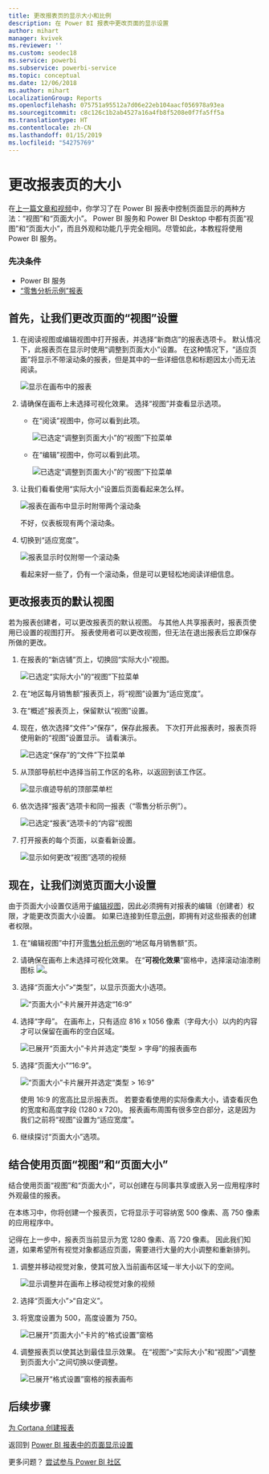 ```yaml
---
title: 更改报表页的显示大小和比例
description: 在 Power BI 报表中更改页面的显示设置
author: mihart
manager: kvivek
ms.reviewer: ''
ms.custom: seodec18
ms.service: powerbi
ms.subservice: powerbi-service
ms.topic: conceptual
ms.date: 12/06/2018
ms.author: mihart
LocalizationGroup: Reports
ms.openlocfilehash: 075751a95512a7d06e22eb104aacf056978a93ea
ms.sourcegitcommit: c8c126c1b2ab4527a16a4fb8f5208e0f7fa5ff5a
ms.translationtype: HT
ms.contentlocale: zh-CN
ms.lasthandoff: 01/15/2019
ms.locfileid: "54275769"
---
```

# <a name="change-the-size-of-a-report-page"></a>更改报表页的大小
在[上一篇文章和视频](../power-bi-report-display-settings.md)中，你学习了在 Power BI 报表中控制页面显示的两种方法：“视图”和“页面大小”。 Power BI 服务和 Power BI Desktop 中都有页面“视图”和“页面大小”，而且外观和功能几乎完全相同。尽管如此，本教程将使用 Power BI 服务。

### <a name="prerequisites"></a>先决条件
- Power BI 服务   
- [“零售分析示例”报表](../sample-retail-analysis.md)

## <a name="first-lets-change-the-page-view-setting"></a>首先，让我们更改页面的“视图”设置

1. 在阅读视图或编辑视图中打开报表，并选择“新商店”的报表选项卡。 默认情况下，此报表页在显示时使用“调整到页面大小”设置。  在这种情况下，“适应页面”将显示不带滚动条的报表，但是其中的一些详细信息和标题因太小而无法阅读。

   ![显示在画布中的报表](media/end-user-report-view/pbi_fit_to_page.png)
2. 请确保在画布上未选择可视化效果。 选择“视图”并查看显示选项。

   * 在“阅读”视图中，你可以看到此项。

     ![已选定“调整到页面大小”的“视图”下拉菜单](media/end-user-report-view/power-bi-page-view-menu-new.png)
   * 在“编辑”视图中，你可以看到此项。

     ![已选定“调整到页面大小”的“视图”下拉菜单](media/end-user-report-view/power-bi-view-editing-view.png)

3. 让我们看看使用“实际大小”设置后页面看起来怎么样。

   ![报表在画布中显示时附带两个滚动条](media/end-user-report-view/power-bi-actal-size2.png)

   不好，仪表板现有两个滚动条。
4. 切换到“适应宽度”。

   ![报表显示时仅附带一个滚动条](media/end-user-report-view/pbi_fit_to_width.png)

   看起来好一些了，仍有一个滚动条，但是可以更轻松地阅读详细信息。

## <a name="change-the-default-view-for-a-report-page"></a>更改报表页的默认视图
若为报表创建者，可以更改报表页的默认视图。 与其他人共享报表时，报表页使用已设置的视图打开。 报表使用者可以更改视图，但无法在退出报表后立即保存所做的更改。

1. 在报表的“新店铺”页上，切换回“实际大小”视图。

   ![已选定“实际大小”的“视图”下拉菜单](media/end-user-report-view/power-bi-actual-size.png)

2. 在“地区每月销售额”报表页上，将“视图”设置为“适应宽度”。

3. 在“概述”报表页上，保留默认“视图”设置。

4. 现在，依次选择“文件”>“保存”，保存此报表。 下次打开此报表时，报表页将使用新的“视图”设置显示。 请看演示。

   ![已选定“保存”的“文件”下拉菜单](media/end-user-report-view/power-bi-save.png)
3. 从顶部导航栏中选择当前工作区的名称，以返回到该工作区。  

   ![显示痕迹导航的顶部菜单栏](media/end-user-report-view/power-bi-my-workspace.png)
4. 依次选择“报表”选项卡和同一报表（“零售分析示例”）。

    ![已选定“报表”选项卡的“内容”视图](media/end-user-report-view/power-bi-new-report2.png)
5. 打开报表的每个页面，以查看新设置。

   ![显示如何更改“视图”选项的视频](media/end-user-report-view/power-bi-page-view.gif)

## <a name="now-lets-explore-the-page-size-setting"></a>现在，让我们浏览页面大小设置
由于页面大小设置仅适用于[编辑视图](../service-interact-with-a-report-in-editing-view.md)，因此必须拥有对报表的编辑（创建者）权限，才能更改页面大小设置。 如果已连接到任意[示例](../sample-datasets.md)，即拥有对这些报表的创建者权限。

1. 在“编辑视图”中打开[零售分析示例](../sample-retail-analysis.md)的“地区每月销售额”页。
2. 请确保在画布上未选择可视化效果。  在“**可视化效果**”窗格中，选择滚动油漆刷图标 ![](media/end-user-report-view/power-bi-paintroller.png)。
3. 选择“页面大小”&gt;“类型”，以显示页面大小选项。

   ![“页面大小”卡片展开并选定“16:9”](media/end-user-report-view/power-bi-page-size-menu-new.png)
4. 选择“字母”。  在画布上，只有适应 816 x 1056 像素（字母大小）以内的内容才可以保留在画布的空白区域。

   ![已展开“页面大小”卡片并选定“类型 > 字母”的报表画布](media/end-user-report-view/power-bi-letter-new.png)
5. 选择“页面大小”“16:9”。

   ![“页面大小”卡片展开并选定“类型 > 16:9”](media/end-user-report-view/power-bi-16-to-9-new.png)

   使用 16:9 的宽高比显示报表页。 若要查看使用的实际像素大小，请查看灰色的宽度和高度字段 (1280 x 720)。 报表画布周围有很多空白部分，这是因为我们之前将“视图”设置为“适应宽度”。
7. 继续探讨“页面大小”选项。

## <a name="use-page-view-and-page-size-together"></a>结合使用页面“视图”和“页面大小”
结合使用页面“视图”和“页面大小”，可以创建在与同事共享或嵌入另一应用程序时外观最佳的报表。

在本练习中，你将创建一个报表页，它将显示于可容纳宽 500 像素、高 750 像素的应用程序中。

记得在上一步中，报表页当前显示为宽 1280 像素、高 720 像素。 因此我们知道，如果希望所有视觉对象都适应页面，需要进行大量的大小调整和重新排列。

1. 调整并移动视觉对象，使其可放入当前画布区域一半大小以下的空间。

    ![显示调整并在画布上移动视觉对象的视频](media/end-user-report-view/power-bi-custom-view.gif)
2. 选择“页面大小”&gt;“自定义”。
3. 将宽度设置为 500，高度设置为 750。

    ![已展开“页面大小”卡片的“格式设置”窗格](media/end-user-report-view/power-bi-custom-new.png)
4. 调整报表页以使其达到最佳显示效果。 在“视图”>“实际大小”和“视图”>“调整到页面大小”之间切换以便调整。

    ![已展开“格式设置”窗格的报表画布](media/end-user-report-view/power-bi-final-new.png)

## <a name="next-steps"></a>后续步骤
[为 Cortana 创建报表](../service-cortana-answer-cards.md)

返回到 [Power BI 报表中的页面显示设置](../power-bi-report-display-settings.md)

更多问题？ [尝试参与 Power BI 社区](http://community.powerbi.com/)
